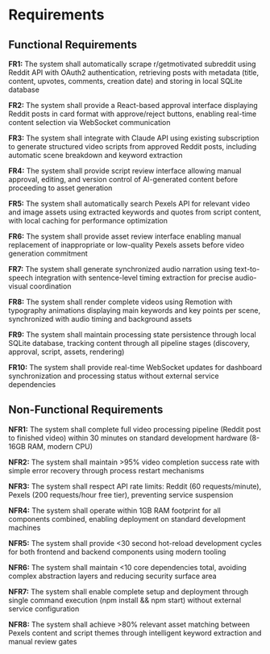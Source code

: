 # Requirements

## Functional Requirements

**FR1:** The system shall automatically scrape r/getmotivated subreddit using Reddit API with OAuth2 authentication, retrieving posts with metadata (title, content, upvotes, comments, creation date) and storing in local SQLite database

**FR2:** The system shall provide a React-based approval interface displaying Reddit posts in card format with approve/reject buttons, enabling real-time content selection via WebSocket communication

**FR3:** The system shall integrate with Claude API using existing subscription to generate structured video scripts from approved Reddit posts, including automatic scene breakdown and keyword extraction

**FR4:** The system shall provide script review interface allowing manual approval, editing, and version control of AI-generated content before proceeding to asset generation

**FR5:** The system shall automatically search Pexels API for relevant video and image assets using extracted keywords and quotes from script content, with local caching for performance optimization

**FR6:** The system shall provide asset review interface enabling manual replacement of inappropriate or low-quality Pexels assets before video generation commitment

**FR7:** The system shall generate synchronized audio narration using text-to-speech integration with sentence-level timing extraction for precise audio-visual coordination

**FR8:** The system shall render complete videos using Remotion with typography animations displaying main keywords and key points per scene, synchronized with audio timing and background assets

**FR9:** The system shall maintain processing state persistence through local SQLite database, tracking content through all pipeline stages (discovery, approval, script, assets, rendering)

**FR10:** The system shall provide real-time WebSocket updates for dashboard synchronization and processing status without external service dependencies

## Non-Functional Requirements

**NFR1:** The system shall complete full video processing pipeline (Reddit post to finished video) within 30 minutes on standard development hardware (8-16GB RAM, modern CPU)

**NFR2:** The system shall maintain >95% video completion success rate with simple error recovery through process restart mechanisms

**NFR3:** The system shall respect API rate limits: Reddit (60 requests/minute), Pexels (200 requests/hour free tier), preventing service suspension

**NFR4:** The system shall operate within 1GB RAM footprint for all components combined, enabling deployment on standard development machines

**NFR5:** The system shall provide <30 second hot-reload development cycles for both frontend and backend components using modern tooling

**NFR6:** The system shall maintain <10 core dependencies total, avoiding complex abstraction layers and reducing security surface area

**NFR7:** The system shall enable complete setup and deployment through single command execution (npm install && npm start) without external service configuration

**NFR8:** The system shall achieve >80% relevant asset matching between Pexels content and script themes through intelligent keyword extraction and manual review gates
